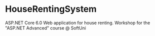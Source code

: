 # HouseRentingSystem

ASP.NET Core 6.0 Web application for house renting. Workshop for the "ASP.NET Advanced" course @ SoftUni
